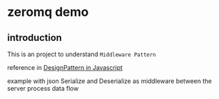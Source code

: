 # zeromq demo

## introduction

This is an project to understand ```Middleware Pattern```

reference in [DesignPattern in Javascript](https://itnext.io/design-patterns-in-nodejs-990fed17c49c)

example with json Serialize and Deserialize as middleware between the server process data flow

